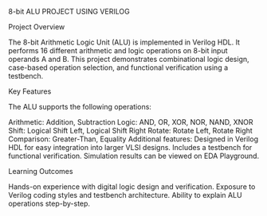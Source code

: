 8-bit ALU PROJECT USING VERILOG

Project Overview

The 8-bit Arithmetic Logic Unit (ALU) is implemented in Verilog HDL. It performs 16 different arithmetic and logic operations on 8-bit input operands A and B. This project demonstrates combinational logic design, case-based operation selection, and functional verification using a testbench.


Key Features

The ALU supports the following operations:

Arithmetic: Addition, Subtraction
Logic: AND, OR, XOR, NOR, NAND, XNOR
Shift: Logical Shift Left, Logical Shift Right
Rotate: Rotate Left, Rotate Right
Comparison: Greater-Than, Equality
Additional features:
Designed in Verilog HDL for easy integration into larger VLSI designs.
Includes a testbench for functional verification.
Simulation results can be viewed on EDA Playground.


Learning Outcomes

Hands-on experience with digital logic design and verification.
Exposure to Verilog coding styles and testbench architecture.
Ability to explain ALU operations step-by-step.






